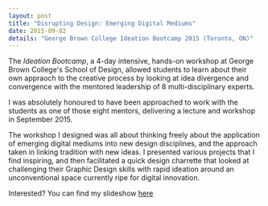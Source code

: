 ```yaml
---
layout: post
title: "Disrupting Design: Emerging Digital Mediums"
date: 2015-09-02
details: "George Brown College Ideation Bootcamp 2015 (Toronto, ON)"
---
```


The <i>Ideation Bootcamp</i>, a 4-day intensive, hands-on workshop at George Brown College's School of Design, allowed students to learn about their own appraoch to the creative process by looking at idea divergence and convergence with the mentored leadership of 8 multi-disciplinary experts.

I was absolutely honoured to have been approached to work with the students as one of those eight mentors, delivering a lecture and workshop in September 2015.

The workshop I designed was all about thinking freely about the application of emerging digital mediums into new design disciplines, and the approach taken in linking tradition with new ideas. I presented various projects that I find inspiring, and then facilitated a quick design charrette that looked at challenging their Graphic Design skills with rapid ideation around an unconventional space currently ripe for digital innovation.

Interested? You can find my slideshow <a href="http://bit.ly/gbc-ideates" target="_blank">here</a>



